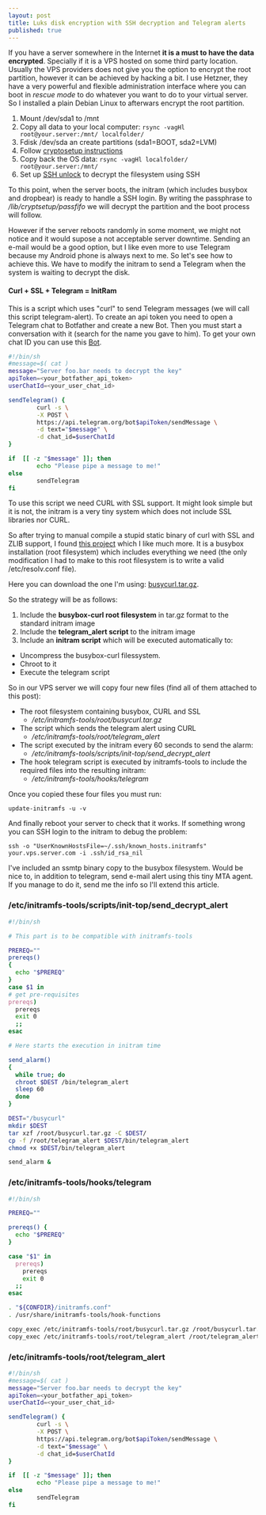 ```yaml
---
layout: post
title: Luks disk encryption with SSH decryption and Telegram alerts
published: true
---
```


If you have a server somewhere in the Internet **it is a must to have the data encrypted**.
Specially if it is a VPS hosted on some third party location.
Usually the VPS providers does not give you the option to encrypt the root partition, however it can be achieved by hacking a bit.
I use Hetzner, they have a very powerful and flexible administration interface where you can boot in *rescue mode* to 
do whatever you want to do to your virtual server. So I installed a plain Debian Linux to afterwars encrypt the root partition.

1. Mount /dev/sda1 to /mnt
2. Copy all data to your local computer: `rsync -vagHl root@your.server:/mnt/ localfolder/`
3. Fdisk /dev/sda an create partitions (sda1=BOOT, sda2=LVM)
4. Follow [cryptosetup instructions](https://debian-administration.org/article/469/How_to_set_up_an_encrypted_filesystem_in_several_easy_steps)
5. Copy back the OS data: `rsync -vagHl localfolder/ root@your.server:/mnt/`
6. Set up [SSH unlock](http://blog.neutrino.es/es/2011/unlocking-a-luks-encrypted-root-partition-remotely-via-ssh/) to decrypt the filesystem using SSH

To this point, when the server boots, the initram (which includes busybox and dropbear) is ready to handle a SSH login.
By writing the passphrase to */lib/cryptsetup/passfifo* we will decrypt the partition and the boot process will follow.

However if the server reboots randomly in some moment, we might not notice and it would supose a not acceptable server downtime.
Sending an e-mail would be a good option, but I like even more to use Telegram because my Android phone is always next to me.
So let's see how to achieve this. We have to modify the initram to send a Telegram when the system is waiting to decrypt the disk.

#### Curl + SSL + Telegram = InitRam

This is a script which uses "curl" to send Telegram messages (we will call this script telegram-alert).
To create an api token you need to open a Telegram chat to Botfather and create a new Bot. Then you must start a conversation with it (search for the name you gave to him).
To get your own chat ID you can use this [Bot](https://telegram.me/get_id_bot).

```bash
#!/bin/sh
#message=$( cat )
message="Server foo.bar needs to decrypt the key"
apiToken=<your_botfather_api_token>
userChatId=<your_user_chat_id>

sendTelegram() {
        curl -s \
        -X POST \
        https://api.telegram.org/bot$apiToken/sendMessage \
        -d text="$message" \
        -d chat_id=$userChatId
}

if  [[ -z "$message" ]]; then
        echo "Please pipe a message to me!"
else
        sendTelegram
fi
```

To use this script we need CURL with SSL support. It might look simple but it is not, the initram is a very tiny system which does not include SSL libraries nor CURL.

So after trying to manual compile a stupid static binary of curl with SSL and ZLIB support, I found [this project](https://github.com/odise/busybox-curl) which I like much more.
It is a busybox installation (root filesystem) which includes everything we need (the only modification I had to make to this root filesystem is to write a valid /etc/resolv.conf file). 

Here you can download the one I'm using: [busycurl.tar.gz](https://github.com/p4u/p4u.github.io/raw/master/files/busycurl.tar.gz).

So the strategy will be as follows:

1. Include the **busybox-curl root filesystem** in tar.gz format to the standard initram image
2. Include the **telegram_alert script** to the initram image
3. Include an **initram script** which will be executed automatically to:
  * Uncompress the busybox-curl filessystem.
  * Chroot to it
  * Execute the telegram script
 
So in our VPS server we will copy four new files (find all of them attached to this post):

* The root filesystem containing busybox, CURL and SSL 
  * */etc/initramfs-tools/root/busycurl.tar.gz*
* The script which sends the telegram alert using CURL
  * */etc/initramfs-tools/root/telegram_alert*
* The script executed by the initram every 60 seconds to send the alarm:
  * */etc/initramfs-tools/scripts/init-top/send_decrypt_alert*
* The hook telegram script is executed by initramfs-tools to include the required files into the resulting initram:
  * */etc/initramfs-tools/hooks/telegram*

Once you copied these four files you must run:

`update-initramfs -u -v`

And finally reboot your server to check that it works. If something wrong you can SSH login to the initram to debug the problem:

`ssh -o "UserKnownHostsFile=~/.ssh/known_hosts.initramfs" your.vps.server.com -i .ssh/id_rsa_nil`

I've included an ssmtp binary copy to the busybox filesystem. Would be nice to, in addition to telegram, send e-mail alert using this tiny MTA agent.
If you manage to do it, send me the info so I'll extend this article.

### /etc/initramfs-tools/scripts/init-top/send_decrypt_alert

```bash
#!/bin/sh

# This part is to be compatible with initramfs-tools

PREREQ=""
prereqs()
{
  echo "$PREREQ"
}
case $1 in
# get pre-requisites
prereqs)
  prereqs
  exit 0
  ;;
esac

# Here starts the execution in initram time

send_alarm()
{
  while true; do
  chroot $DEST /bin/telegram_alert
  sleep 60
  done
}

DEST="/busycurl"
mkdir $DEST
tar xzf /root/busycurl.tar.gz -C $DEST/
cp -f /root/telegram_alert $DEST/bin/telegram_alert
chmod +x $DEST/bin/telegram_alert

send_alarm &
```

### /etc/initramfs-tools/hooks/telegram

```bash
#!/bin/sh

PREREQ=""

prereqs() {
  echo "$PREREQ"
}

case "$1" in
  prereqs)
    prereqs
    exit 0
  ;;
esac

. "${CONFDIR}/initramfs.conf"
. /usr/share/initramfs-tools/hook-functions

copy_exec /etc/initramfs-tools/root/busycurl.tar.gz /root/busycurl.tar.gz
copy_exec /etc/initramfs-tools/root/telegram_alert /root/telegram_alert
```

### /etc/initramfs-tools/root/telegram_alert

```bash
#!/bin/sh
#message=$( cat )
message="Server foo.bar needs to decrypt the key"
apiToken=<your_botfather_api_token>
userChatId=<your_user_chat_id>

sendTelegram() {
        curl -s \
        -X POST \
        https://api.telegram.org/bot$apiToken/sendMessage \
        -d text="$message" \
        -d chat_id=$userChatId
}

if  [[ -z "$message" ]]; then
        echo "Please pipe a message to me!"
else
        sendTelegram
fi
```

